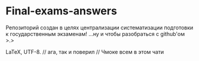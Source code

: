 ﻿Final-exams-answers
===================

Репозиторий создан в целях централизации систематизации подготовки к государственным экзаменам!
...ну и чтобы разобраться с github'ом >.>

LaTeX, UTF-8.
// ага, так и поверил
// Чмоке всем в этом чати
